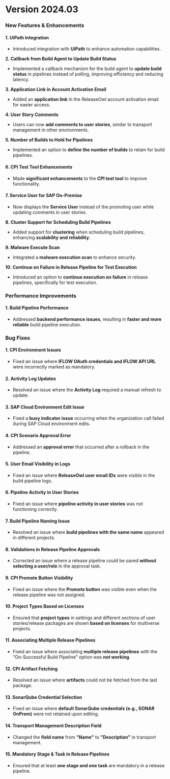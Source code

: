 # Version 2024.03

### **New Features & Enhancements**

#### **1. UiPath Integration**

* Introduced integration with **UiPath** to enhance automation capabilities.

**2. Callback from Build Agent to Update Build Status**

* Implemented a callback mechanism for the build agent to **update build status** in pipelines instead of polling, improving efficiency and reducing latency.

**3. Application Link in Account Activation Email**

* Added an **application link** in the ReleaseOwl account activation email for easier access.

**4. User Story Comments**

* Users can now **add comments to user stories**, similar to transport management in other environments.

**5. Number of Builds to Hold for Pipelines**

* Implemented an option to **define the number of builds** to retain for build pipelines.

#### **6. CPI Test Tool Enhancements**

* Made **significant enhancements** to the **CPI test tool** to improve functionality.

#### **7. Service User for SAP On-Premise**

* Now displays the **Service User** instead of the promoting user while updating comments in user stories.

**8. Cluster Support for Scheduling Build Pipelines**

* Added support for **clustering** when scheduling build pipelines, enhancing **scalability and reliability**.

**9. Malware Execute Scan**

* Integrated a **malware execution scan** to enhance security.

**10. Continue on Failure in Release Pipeline for Test Execution**

* Introduced an option to **continue execution on failure** in release pipelines, specifically for test execution.

### **Performance Improvements**

#### **1. Build Pipeline Performance**

* Addressed **backend performance issues**, resulting in **faster and more reliable** build pipeline execution.

### **Bug Fixes**

#### **1. CPI Environment Issues**

* Fixed an issue where **IFLOW OAuth credentials and IFLOW API URL** were incorrectly marked as mandatory.

#### **2. Activity Log Updates**

* Resolved an issue where the **Activity Log** required a manual refresh to update.

#### **3. SAP Cloud Environment Edit Issue**

* Fixed a **busy indicator issue** occurring when the organization call failed during SAP Cloud environment edits.

#### **4. CPI Scenario Approval Error**

* Addressed an **approval error** that occurred after a rollback in the pipeline.

#### **5. User Email Visibility in Logs**

* Fixed an issue where **ReleaseOwl user email IDs** were visible in the build pipeline logs.

#### **6. Pipeline Activity in User Stories**

* Fixed an issue where **pipeline activity in user stories** was not functioning correctly.

#### **7. Build Pipeline Naming Issue**

* Resolved an issue where **build pipelines with the same name** appeared in different projects.

#### **8. Validations in Release Pipeline Approvals**

* Corrected an issue where a release pipeline could be saved **without selecting a user/role** in the approval task.

#### **9. CPI Promote Button Visibility**

* Fixed an issue where the **Promote button** was visible even when the release pipeline was not assigned.

#### **10. Project Types Based on Licenses**

* Ensured that **project types** in settings and different sections of user stories/release packages are shown **based on licenses** for multiverse projects.

#### **11. Associating Multiple Release Pipelines**

* Fixed an issue where associating **multiple release pipelines** with the “On-Successful Build Pipeline” option was **not working**.

#### **12. CPI Artifact Fetching**

* Resolved an issue where **artifacts** could not be fetched from the last package.

#### **13. SonarQube Credential Selection**

* Fixed an issue where **default SonarQube credentials (e.g., SONAR OnPrem)** were not retained upon editing.

#### **14. Transport Management Description Field**

* Changed the **field name** from **"Name"** to **"Description"** in transport management.

#### **15. Mandatory Stage & Task in Release Pipelines**

* Ensured that at least **one stage and one task** are mandatory in a release pipeline.

